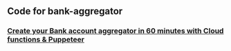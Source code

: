 ## Code for bank-aggregator
### [Create your Bank account aggregator in 60 minutes with Cloud functions & Puppeteer]('https://medium.com/@romulocintra/create-your-bank-account-aggregator-service-in-60-minutes-with-cloud-functions-puppeteer-f9d27ed68c8')
